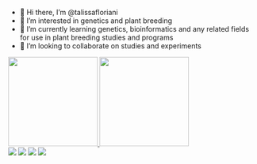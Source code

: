 - 👋 Hi there, I’m @talissafloriani
- 👀 I’m interested in genetics and plant breeding
- 🌱 I’m currently learning genetics, bioinformatics and any related fields for use in plant breeding studies and programs
- 💞️ I’m looking to collaborate on studies and experiments
<div>
  <a href="https://github.com/talissafloriani">
  <img height="180em" src="https://github-readme-stats.vercel.app/api?username=talissafloriani&show_icons=true&theme=dracula&include_all_commits=true&count_private=true"/>
  <img height="180em" src="https://github-readme-stats.vercel.app/api/top-langs/?username=talissafloriani&layout=compact&langs_count=16&theme=dracula"/>
</div>
    
  <div>
    <a href = "https://twitter.com/talissafloriani"><img src="https://img.shields.io/badge/Twitter-1DA1F2?style=for-the-badge&logo=twitter&logoColor=white" target="_blank"></a>
    <a href = "https://www.youtube.com/channel/UC2vrGYcWpsKIEH9TlScBCYA"><img src="https://img.shields.io/badge/YouTube-FF0000?style=for-the-badge&logo=youtube&logoColor=white" target="_blank"></a>
    <a href = "https://www.linkedin.com/in/talissa-floriani-714971101/"><img src="https://img.shields.io/badge/LinkedIn-0077B5?style=for-the-badge&logo=linkedin&logoColor=white" target="_blank"></a>
    <a href = "talissafloriani23@gmail.com"><img src="https://img.shields.io/badge/Gmail-D14836?style=for-the-badge&logo=gmail&logoColor=white" target="_blank"></a>
  </div>
  
  
<!---
talissafloriani/talissafloriani is a ✨ special ✨ repository because its `README.md` (this file) appears on your GitHub profile.
You can click the Preview link to take a look at your changes.
--->
